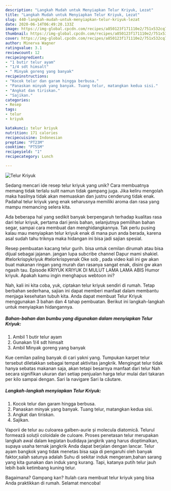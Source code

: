```yaml
---
description: "Langkah Mudah untuk Menyiapkan Telur Kriyuk, Lezat"
title: "Langkah Mudah untuk Menyiapkan Telur Kriyuk, Lezat"
slug: 440-langkah-mudah-untuk-menyiapkan-telur-kriyuk-lezat
date: 2020-06-14T06:49:20.133Z
image: https://img-global.cpcdn.com/recipes/a850123f171110e2/751x532cq70/telur-kriyuk-foto-resep-utama.jpg
thumbnail: https://img-global.cpcdn.com/recipes/a850123f171110e2/751x532cq70/telur-kriyuk-foto-resep-utama.jpg
cover: https://img-global.cpcdn.com/recipes/a850123f171110e2/751x532cq70/telur-kriyuk-foto-resep-utama.jpg
author: Minerva Wagner
ratingvalue: 3.1
reviewcount: 12
recipeingredient:
- "1 butir telur ayam"
- "1/4 sdt himsalt"
- " Minyak goreng yang banyak"
recipeinstructions:
- "Kocok telur dan garam hingga berbusa."
- "Panaskan minyak yang banyak. Tuang telur, matangkan kedua sisi."
- "Angkat dan tiriskan."
- "Sajikan."
categories:
- Resep
tags:
- telur
- kriyuk

katakunci: telur kriyuk 
nutrition: 171 calories
recipecuisine: Indonesian
preptime: "PT23M"
cooktime: "PT55M"
recipeyield: "1"
recipecategory: Lunch

---
```



![Telur Kriyuk](https://img-global.cpcdn.com/recipes/a850123f171110e2/751x532cq70/telur-kriyuk-foto-resep-utama.jpg)

Sedang mencari ide resep telur kriyuk yang unik? Cara membuatnya memang tidak terlalu sulit namun tidak gampang juga. Jika keliru mengolah maka hasilnya tidak akan memuaskan dan justru cenderung tidak enak. Padahal telur kriyuk yang enak seharusnya memiliki aroma dan rasa yang mampu memancing selera kita.

Ada beberapa hal yang sedikit banyak berpengaruh terhadap kualitas rasa dari telur kriyuk, pertama dari jenis bahan, selanjutnya pemilihan bahan segar, sampai cara membuat dan menghidangkannya. Tak perlu pusing kalau mau menyiapkan telur kriyuk enak di mana pun anda berada, karena asal sudah tahu triknya maka hidangan ini bisa jadi sajian spesial.

Resep pembuatan kacang telur gurih. bisa untuk cemilan dirumah atau bisa dijual sebagai jajanan. jangan lupa subcribe channel Dapur mami shakiel. #telorkrispykriyuk #telorkrispyenak Oke sob , pada video kali ini gw akan buat makanan ringan yang murah dan rasanya sangat enak, disini gw akan ngasih tau. Episode KRIYUK KRIYUK DI MULUT LAMA LAMA ABIS Humor kriyuk. Apakah kamu ingin menghapus webtoon ini?


Nah, kali ini kita coba, yuk, ciptakan telur kriyuk sendiri di rumah. Tetap berbahan sederhana, sajian ini dapat memberi manfaat dalam membantu menjaga kesehatan tubuh kita. Anda dapat membuat Telur Kriyuk menggunakan 3 bahan dan 4 tahap pembuatan. Berikut ini langkah-langkah untuk menyiapkan hidangannya.

<!--inarticleads1-->

##### Bahan-bahan dan bumbu yang digunakan dalam menyiapkan Telur Kriyuk:

1. Ambil 1 butir telur ayam
1. Gunakan 1/4 sdt himsalt
1. Ambil  Minyak goreng yang banyak


Kue cemilan paling banyak di cari yakni yang. Tumpukan karpet telur tersebut diletakkan sebagai tempat aktivitas jangkrik. Mengingat telur tidak hanya sebatas makanan saja, akan tetapi besarnya manfaat dari telur Nah secara signifikan ukuran dari setiap penjualan harga telur mulai dari takaran per kilo sampai dengan. Sari la navigare Sari la căutare. 

<!--inarticleads2-->

##### Langkah-langkah menyiapkan Telur Kriyuk:

1. Kocok telur dan garam hingga berbusa.
1. Panaskan minyak yang banyak. Tuang telur, matangkan kedua sisi.
1. Angkat dan tiriskan.
1. Sajikan.


Vaporii de telur au culoarea galben-aurie și molecula diatomică. Telurul formează soluții coloidale de culoare. Proses penetasan telur merupakan langkah awal dalam kegiatan budidaya jangkrik yang harus dioptimalkan, supaya usaha ternak jangkrik Anda dapat berjalan dengan lancar. Telur ayam bangkok yang tidak menetas bisa saja di pengaruhi oleh banyak faktor,salah satunya adalah Suhu di sekitar induk mengeram,bahan sarang yang kita gunakan dan induk yang kurang. Tapi, katanya putih telur jauh lebih baik ketimbang kuning telur. 

Bagaimana? Gampang kan? Itulah cara membuat telur kriyuk yang bisa Anda praktikkan di rumah. Selamat mencoba!
